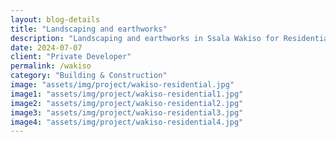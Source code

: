 ```yaml
---  
layout: blog-details  
title: "Landscaping and earthworks"  
description: "Landscaping and earthworks in Ssala Wakiso for Residential House Construction."  
date: 2024-07-07  
client: "Private Developer" 
permalink: /wakiso   
category: "Building & Construction"
image: "assets/img/project/wakiso-residential.jpg"  
image1: "assets/img/project/wakiso-residential1.jpg" 
image2: "assets/img/project/wakiso-residential2.jpg" 
image3: "assets/img/project/wakiso-residential3.jpg" 
image4: "assets/img/project/wakiso-residential4.jpg" 
---  
```


